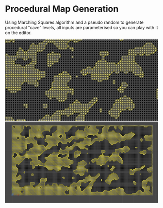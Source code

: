 # Procedural Map Generation

Using Marching Squares algorithm and a pseudo random to generate procedural "cave" levels, all inputs are parameterised so you can play with it on the editor.

![image](/Images/Screenshot_002.png)
![image](/Images/Screenshot_001.png)

